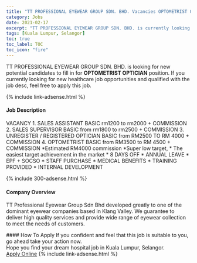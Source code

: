 ```yaml
---
title: "TT PROFESSIONAL EYEWEAR GROUP SDN. BHD. Vacancies OPTOMETRIST OPTICIAN" 
category: Jobs 
date: 2021-02-17 
excerpt: "TT PROFESSIONAL EYEWEAR GROUP SDN. BHD. is currently looking for suitable person to fill in the OPTOMETRIST OPTICIAN which positioned at Kuala Lumpur, Selangor" 
tags: [Kuala Lumpur, Selangor] 
toc: true 
toc_label: TOC 
toc_icon: "fire" 
--- 
```


<p>TT PROFESSIONAL EYEWEAR GROUP SDN. BHD. is looking for new potential candidates to fill in for <b>OPTOMETRIST OPTICIAN</b> position. If you currently looking for new healthcare job opportunities and qualified with the job desc, feel free to apply this job.
</p>{% include link-adsense.html %} 
<div><div><h4>Job Description</h4></div><div><div><span><div><p>VACANCY 1. SALES ASSISTANT BASIC rm1200 to rm2000 + COMMISSION 2. SALES SUPERVISOR BASIC from rm1800 to rm2500 + COMMISSION 3. UNREGISTER / REGISTERED OPTICIAN BASIC from RM2500 TO RM 4000 + COMMISSION 4. OPTOMETRIST BASIC from RM3500 to RM 4500 + COMMISSION *Estimated RM4000 commission *Super low target, * The easiest target achievement in the market * 8 DAYS OFF * ANNUAL LEAVE * EPF + SOCSO * STAFF PURCHASE * MEDICAL BENEFITS * TRAINING PROVIDED * INTERNAL DEVELOPMENT&#160;</p></div></span></div></div></div> 
{% include 300-adsense.html %} 
<div><div><h4>Company Overview</h4></div><div><div><span><div><p><span>TT Professional Eyewear Group Sdn Bhd developed greatly to one of the dominant eyewear companies based in Klang Valley. We guarantee to deliver high quality services and provide wide range of eyewear collection to meet the needs of customers.</span>&#160;</p></div></span></div></div></div> 
#### How To Apply 
If you confident and feel that this job is suitable to you, go ahead take your action now. <br/> 
Hope you find your dream hospital job in Kuala Lumpur, Selangor. <br/> 
<a href="https://www.jobstreet.com.my/en/job/optometrist-optician-4483753?jobId=jobstreet-my-job-4483753" class="btn btn--warning" target="_blank" rel="nofollow noopenner">Apply Online</a> 
{% include link-adsense.html %} 